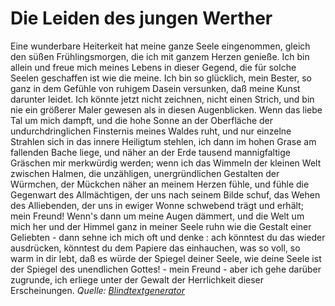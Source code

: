 # Die Leiden des jungen Werther
Eine wunderbare Heiterkeit hat meine ganze Seele eingenommen, gleich den süßen Frühlingsmorgen, die ich mit ganzem Herzen genieße. Ich bin allein und freue mich meines Lebens in dieser Gegend, die für solche Seelen geschaffen ist wie die meine. Ich bin so glücklich, mein Bester, so ganz in dem Gefühle von ruhigem Dasein versunken, daß meine Kunst darunter leidet. Ich könnte jetzt nicht zeichnen, nicht einen Strich, und bin nie ein größerer Maler gewesen als in diesen Augenblicken. Wenn das liebe Tal um mich dampft, und die hohe Sonne an der Oberfläche der undurchdringlichen Finsternis meines Waldes ruht, und nur einzelne Strahlen sich in das innere Heiligtum stehlen, ich dann im hohen Grase am fallenden Bache liege, und näher an der Erde tausend mannigfaltige Gräschen mir merkwürdig werden; wenn ich das Wimmeln der kleinen Welt zwischen Halmen, die unzähligen, unergründlichen Gestalten der Würmchen, der Mückchen näher an meinem Herzen fühle, und fühle die Gegenwart des Allmächtigen, der uns nach seinem Bilde schuf, das Wehen des Alliebenden, der uns in ewiger Wonne schwebend trägt und erhält; mein Freund! Wenn's dann um meine Augen dämmert, und die Welt um mich her und der Himmel ganz in meiner Seele ruhn wie die Gestalt einer Geliebten - dann sehne ich mich oft und denke : ach könntest du das wieder ausdrücken, könntest du dem Papiere das einhauchen, was so voll, so warm in dir lebt, daß es würde der Spiegel deiner Seele, wie deine Seele ist der Spiegel des unendlichen Gottes! - mein Freund - aber ich gehe darüber zugrunde, ich erliege unter der Gewalt der Herrlichkeit dieser Erscheinungen.
_Quelle: [Blindtextgenerator](https://www.blindtextgenerator.de)_